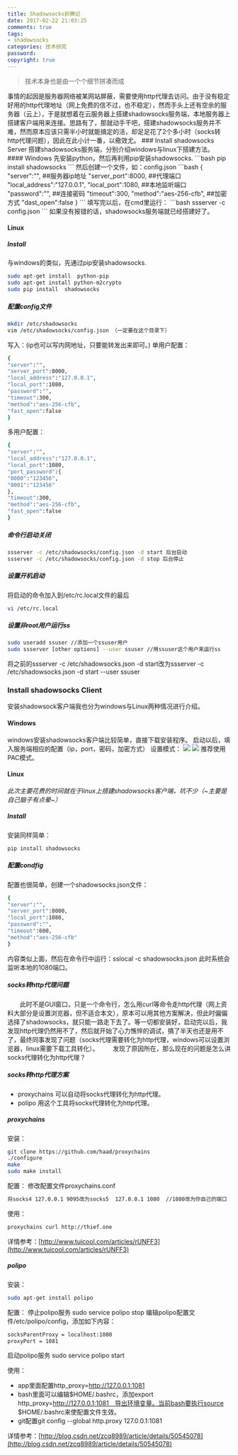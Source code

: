 ```yaml
---
title: Shadowsocks折腾记
date: 2017-02-22 21:03:25
comments: true
tags: 
- shadowsocks
categories: 技术研究
password:
copyright: true
---
```

<blockquote class="blockquote-center">技术本身也是由一个个细节拼凑而成</blockquote>
事情的起因是服务器网络被某网站屏蔽，需要使用http代理去访问。由于没有稳定好用的http代理地址（网上免费的信不过，也不稳定），然而手头上还有空余的服务器（云上），于是就想着在云服务器上搭建shadowsocks服务端，本地服务器上搭建客户端用来连接。思路有了，那就动手干吧，搭建shadowsocks服务并不难，然而原本应该只需半小时就能搞定的活，却足足花了2个多小时（socks转http代理问题），因此在此小计一番，以儆效尤。
<!--more -->
### Install shadowsocks Server
搭建shadowsocks服务端，分别介绍windows与linux下搭建方法。
#### Windows
先安装python，然后再利用pip安装shadowsocks.
```bash
pip install shadowsocks
```
然后创建一个文件，如：config.json
```bash
{
"server":"",     ##服务器ip地址
"server_port":8000,  ##代理端口
"local_address":"127.0.0.1",
"local_port":1080, ##本地监听端口
"password":"",   ##连接密码
"timeout":300,
"method":"aes-256-cfb", ##加密方式
"dast_open":false
}
```
填写完以后，在cmd里运行：
```bash
ssserver -c config.json
```
如果没有报错的话，shadowsocks服务端就已经搭建好了。

#### Linux
##### Install
与windows的类似，先通过pip安装shadowsocks.
```bash
sudo apt-get install  python-pip
sudo apt-get install python-m2crypto
sudo pip install  shadowsocks
```
##### 配置config文件
```bash
mkdir /etc/shadowsocks
vim /etc/shadowsocks/config.json （一定要在这个目录下）
```
写入：(ip也可以写内网地址，只要能转发出来即可。)
单用户配置：
```bash
{
"server":"",  
"server_port":8000,
"local_address":"127.0.0.1",
"local_port":1080,
"password":"",
"timeout":300,
"method":"aes-256-cfb",
"fast_open":false
}
```
多用户配置：
```bash
{
"server":"",
"local_address":"127.0.0.1",
"local_port":1080,
"port_password":{
"8000":"123456",
"8001":"123456"
},
"timeout":300,
"method":"aes-256-cfb",
"fast_open":false
}
```
##### 命令行启动关闭
```bash
ssserver -c /etc/shadowsocks/config.json -d start 后台启动
ssserver -c /etc/shadowsocks/config.json -d stop 后台停止
```
##### 设置开机启动
将启动的命令加入到/etc/rc.local文件的最后
```bash
vi /etc/rc.local
```
##### 设置非root用户运行ss
```bash
sudo useradd ssuser //添加一个ssuser用户
sudo ssserver [other options] --user ssuser //用ssuser这个用户来运行ss
```
将之前的ssserver -c /etc/shadowsocks.json -d start改为ssserver -c /etc/shadowsocks.json -d start --user ssuser

### Install shadowsocks Client
安装shadowsock客户端我也分为windows与Linux两种情况进行介绍。

#### Windows
windows安装shadowsocks客户端比较简单，直接下载安装程序。
启动以后，填入服务端相应的配置（ip，port，密码，加密方式）
设置模式：
![](/upload_image/20170222/1.png)
![](/upload_image/20170222/2.png)
推荐使用PAC模式。

#### Linux
*此次主要花费的时间就在于linux上搭建shadowsocks客户端，坑不少（~主要是自己脑子有点晕~）*
##### Install
安装同样简单：
```bash
pip install shadowsocks
```
##### 配置condfig
配置也很简单，创建一个shadowsocks.json文件：
```bash
{
"server":"",
"server_port":8000,
"local_port":1080,
"password":"",
"timeout":600,
"method":"aes-256-cfb"
}
```
内容类似上面，然后在命令行中运行：sslocal -c shadowsocks.json 此时系统会监听本地的1080端口。

##### socks转http代理问题
　　此时不是GUI窗口，只是一个命令行，怎么用curl等命令走http代理（网上资料大部分是设置浏览器，但不适合本文），原本可以用其他方案解决，但此时偏偏选择了shadowsocks，就只能一路走下去了。等一切都安装好，启动完以后，我发现http代理仍然用不了，然后就开始了心力憔悴的调试，搞了半天也还是用不了，最终同事发现了问题（socks代理需要转化为http代理，windows可以设置浏览器，linux需要下载工具转化）。
　　发现了原因所在，那么现在的问题是怎么讲socks代理转化为http代理？

##### socks转http代理方案
* proxychains 可以自动将socks代理转化为http代理。
* polipo      用这个工具将socks代理转化为http代理。

##### proxychains
安装：
```bash
git clone https://github.com/haad/proxychains
./configure
make
sudo make install
```
配置：
修改配置文件proxychains.conf
```bash
将socks4 127.0.0.1 9095改为socks5  127.0.0.1 1080  //1080改为你自己的端口
```
使用：
```bash
proxychains curl http://thief.one
```
详情参考：[http://www.tuicool.com/articles/rUNFF3](http://www.tuicool.com/articles/rUNFF3)
##### polipo
安装：
```bash
sudo apt-get install polipo
```
配置：
停止polipo服务 sudo service polipo stop
编辑polipo配置文件/etc/polipo/config，添加如下内容：
```bash
socksParentProxy = localhost:1080
proxyPort = 1081
```
启动polipo服务 sudo service polipo start

使用：
* app里面配置http_proxy=http://127.0.0.1:1081
* bash里面可以编辑$HOME/.bashrc，添加export http_proxy=http://127.0.0.1:1081　导出环境变量。当前bash要执行source $HOME/.bashrc来使配置文件生效。
* git配置git config --global http.proxy 127.0.0.1:1081

详情参考：[http://blog.csdn.net/zcq8989/article/details/50545078](http://blog.csdn.net/zcq8989/article/details/50545078)



